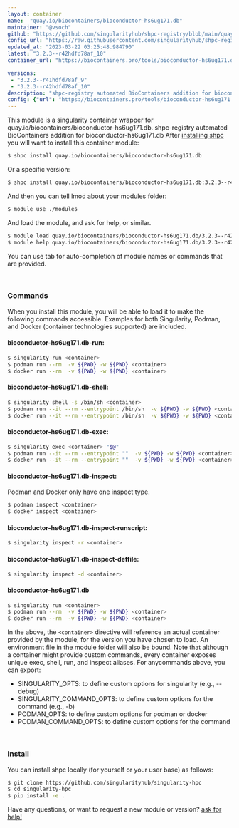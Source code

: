 ```yaml
---
layout: container
name:  "quay.io/biocontainers/bioconductor-hs6ug171.db"
maintainer: "@vsoch"
github: "https://github.com/singularityhub/shpc-registry/blob/main/quay.io/biocontainers/bioconductor-hs6ug171.db/container.yaml"
config_url: "https://raw.githubusercontent.com/singularityhub/shpc-registry/main/quay.io/biocontainers/bioconductor-hs6ug171.db/container.yaml"
updated_at: "2023-03-22 03:25:48.984790"
latest: "3.2.3--r42hdfd78af_10"
container_url: "https://biocontainers.pro/tools/bioconductor-hs6ug171.db"

versions:
 - "3.2.3--r41hdfd78af_9"
 - "3.2.3--r42hdfd78af_10"
description: "shpc-registry automated BioContainers addition for bioconductor-hs6ug171.db"
config: {"url": "https://biocontainers.pro/tools/bioconductor-hs6ug171.db", "maintainer": "@vsoch", "description": "shpc-registry automated BioContainers addition for bioconductor-hs6ug171.db", "latest": {"3.2.3--r42hdfd78af_10": "sha256:f4737c87ffa25d8fde47ada0d7217068bca61f9b495498194389a3349f15746c"}, "tags": {"3.2.3--r41hdfd78af_9": "sha256:8d7e514a5b0e102ccf51dd5f40799af3c879d5283d8d7a91966060cc8d60cac3", "3.2.3--r42hdfd78af_10": "sha256:f4737c87ffa25d8fde47ada0d7217068bca61f9b495498194389a3349f15746c"}, "docker": "quay.io/biocontainers/bioconductor-hs6ug171.db"}
---
```


This module is a singularity container wrapper for quay.io/biocontainers/bioconductor-hs6ug171.db.
shpc-registry automated BioContainers addition for bioconductor-hs6ug171.db
After [installing shpc](#install) you will want to install this container module:


```bash
$ shpc install quay.io/biocontainers/bioconductor-hs6ug171.db
```

Or a specific version:

```bash
$ shpc install quay.io/biocontainers/bioconductor-hs6ug171.db:3.2.3--r42hdfd78af_10
```

And then you can tell lmod about your modules folder:

```bash
$ module use ./modules
```

And load the module, and ask for help, or similar.

```bash
$ module load quay.io/biocontainers/bioconductor-hs6ug171.db/3.2.3--r42hdfd78af_10
$ module help quay.io/biocontainers/bioconductor-hs6ug171.db/3.2.3--r42hdfd78af_10
```

You can use tab for auto-completion of module names or commands that are provided.

<br>

### Commands

When you install this module, you will be able to load it to make the following commands accessible.
Examples for both Singularity, Podman, and Docker (container technologies supported) are included.

#### bioconductor-hs6ug171.db-run:

```bash
$ singularity run <container>
$ podman run --rm  -v ${PWD} -w ${PWD} <container>
$ docker run --rm  -v ${PWD} -w ${PWD} <container>
```

#### bioconductor-hs6ug171.db-shell:

```bash
$ singularity shell -s /bin/sh <container>
$ podman run --it --rm --entrypoint /bin/sh  -v ${PWD} -w ${PWD} <container>
$ docker run --it --rm --entrypoint /bin/sh  -v ${PWD} -w ${PWD} <container>
```

#### bioconductor-hs6ug171.db-exec:

```bash
$ singularity exec <container> "$@"
$ podman run --it --rm --entrypoint ""  -v ${PWD} -w ${PWD} <container> "$@"
$ docker run --it --rm --entrypoint ""  -v ${PWD} -w ${PWD} <container> "$@"
```

#### bioconductor-hs6ug171.db-inspect:

Podman and Docker only have one inspect type.

```bash
$ podman inspect <container>
$ docker inspect <container>
```

#### bioconductor-hs6ug171.db-inspect-runscript:

```bash
$ singularity inspect -r <container>
```

#### bioconductor-hs6ug171.db-inspect-deffile:

```bash
$ singularity inspect -d <container>
```



#### bioconductor-hs6ug171.db

```bash
$ singularity run <container>
$ podman run --rm  -v ${PWD} -w ${PWD} <container>
$ docker run --rm  -v ${PWD} -w ${PWD} <container>
```


In the above, the `<container>` directive will reference an actual container provided
by the module, for the version you have chosen to load. An environment file in the
module folder will also be bound. Note that although a container
might provide custom commands, every container exposes unique exec, shell, run, and
inspect aliases. For anycommands above, you can export:

 - SINGULARITY_OPTS: to define custom options for singularity (e.g., --debug)
 - SINGULARITY_COMMAND_OPTS: to define custom options for the command (e.g., -b)
 - PODMAN_OPTS: to define custom options for podman or docker
 - PODMAN_COMMAND_OPTS: to define custom options for the command

<br>

### Install

You can install shpc locally (for yourself or your user base) as follows:

```bash
$ git clone https://github.com/singularityhub/singularity-hpc
$ cd singularity-hpc
$ pip install -e .
```

Have any questions, or want to request a new module or version? [ask for help!](https://github.com/singularityhub/singularity-hpc/issues)